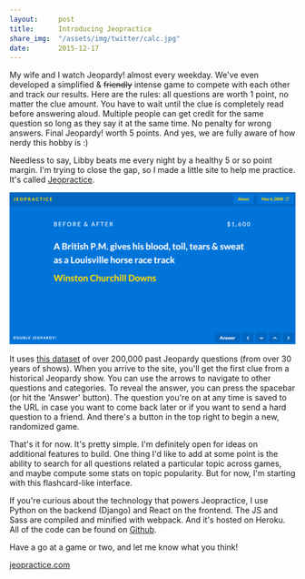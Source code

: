 ```yaml
---
layout:     post
title:      Introducing Jeopractice
share_img:  "/assets/img/twitter/calc.jpg"
date:       2015-12-17
---
```


My wife and I watch Jeopardy! almost every weekday. We've even developed a
simplified & <strike>friendly</strike> intense game to compete with each other
and track our results. Here are the rules: all questions are worth 1 point, no
matter the clue amount. You have to wait until the clue is completely read
before answering aloud. Multiple people can get credit for the same question so
long as they say it at the same time. No penalty for wrong answers. Final
Jeopardy! worth 5 points. And yes, we are fully aware of how nerdy this hobby is
:)

Needless to say, Libby beats me every night by a healthy 5 or so point margin.
I'm trying to close the gap, so I made a little site to help me practice. It's
called [Jeopractice][jeopractice].

![Jeopractice](/assets/img/writing/jeopractice.png)

It uses [this dataset][dataset] of over 200,000 past Jeopardy questions (from
over 30 years of shows). When you arrive to the site, you'll get the first clue
from a historical Jeopardy show. You can use the arrows to navigate to other
questions and categories. To reveal the answer, you can press the spacebar (or
hit the 'Answer' button). The question you're on at any time is saved to the URL
in case you want to come back later or if you want to send a hard question to a
friend. And there's a button in the top right to begin a new, randomized game.

That's it for now. It's pretty simple. I'm definitely open for ideas on
additional features to build. One thing I'd like to add at some point is the
ability to search for all questions related a particular topic across games, and
maybe compute some stats on topic popularity. But for now, I'm starting with
this flashcard-like interface.

If you're curious about the technology that powers Jeopractice, I use Python on
the backend (Django) and React on the frontend. The JS and Sass are compiled and
minified with webpack. And it's hosted on Heroku. All of the code can be found
on [Github][code].

Have a go at a game or two, and let me know what you think!

[jeopractice.com][jeopractice]

[dataset]: https://www.reddit.com/r/datasets/comments/1uyd0t/200000_jeopardy_questions_in_a_json_file
[jeopractice]: http://www.jeopractice.com/
[code]: https://github.com/brendansudol/jeopractice.com
